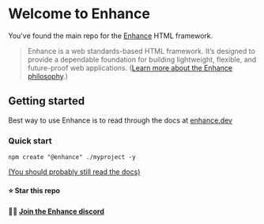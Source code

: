 # Welcome to Enhance

You've found the main repo for the [Enhance](https://enhance.dev) HTML framework.

> Enhance is a web standards-based HTML framework. It’s designed to provide a dependable foundation for building lightweight, flexible, and future-proof web applications. ([Learn more about the Enhance philosophy](https://enhance.dev/docs/learn/why-enhance).)

## Getting started
Best way to use Enhance is to read through the docs at [enhance.dev](https://enhance.dev/docs/)

### Quick start
`npm create "@enhance" ./myproject -y`

[(You should probably still read the docs)](https://enhance.dev/docs/)


#### ⭐️ Star this repo

#### 👯‍♂️ [Join the Enhance discord](https://enhance.dev/discord)
